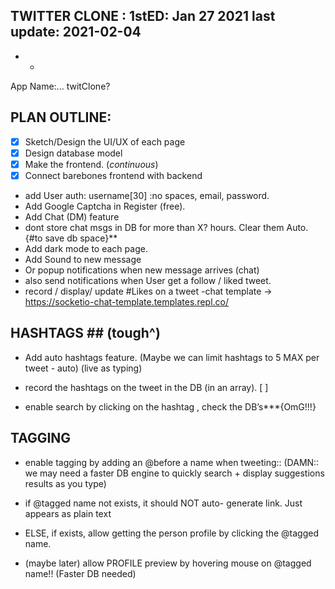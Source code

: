 ﻿TWITTER CLONE :
1stED: Jan 27 2021
last update: 2021-02-04
--

- -
App Name:... twitClone?

## PLAN OUTLINE:


- [x] Sketch/Design the UI/UX of each page
- [x] Design database model
- [x] Make the frontend.  (_continuous_)
- [x] Connect barebones frontend with backend
- add User auth: username[30] :no spaces, email, password.
- Add Google Captcha in Register (free).
- Add Chat (DM) feature
- dont store chat msgs in DB for more than X? hours. Clear them Auto. {#to save db space}**
- Add dark mode to each page.
- Add Sound to new message
- Or popup notifications when new message arrives (chat)
- also send notifications when User get a follow / liked tweet.
- record / display/ update #Likes on a tweet
-chat template -> https://socketio-chat-template.templates.repl.co/

## HASHTAGS ## (tough^)
- Add auto hashtags feature. (Maybe we can limit hashtags to 5 MAX per tweet - auto) (live as typing)

- record the hashtags on the tweet in the DB (in an array). [ ]
- enable search by clicking on the hashtag , check the DB’s***{OmG!!!}


## TAGGING ##

- enable tagging by adding an @before a name when tweeting:: (DAMN:: we may need a faster DB engine to quickly search + display suggestions results as you type)

- if @tagged name not exists, it should NOT auto- generate link. Just appears as plain text

- ELSE, if exists, allow getting the person profile by clicking the @tagged name.

- (maybe later) allow PROFILE preview by hovering mouse on @tagged name!! (Faster DB needed)
